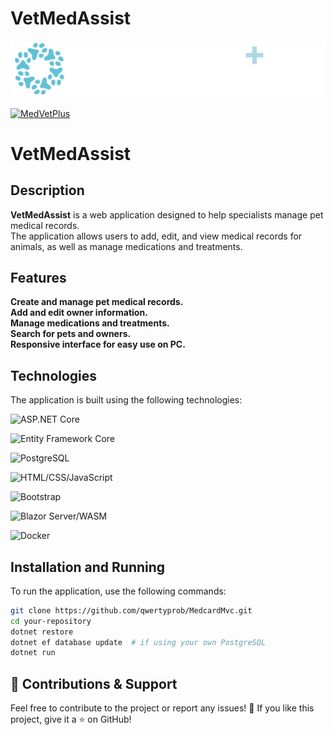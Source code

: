 # VetMedAssist

<p align="center">
  <img src="Medcard.Client/wwwroot/img/string-assistant-white.png" alt="VetMedAssist Logo" width="900" />
</p>

[![MedVetPlus](https://img.shields.io/badge/Visit-MedVetPlus-blue?style=for-the-badge)](https://vetmedassistant.onrender.com)


# VetMedAssist  

## Description  

**VetMedAssist** is a web application designed to help specialists manage pet medical records.  
The application allows users to add, edit, and view medical records for animals, as well as manage medications and treatments.  

## Features  

 **Create and manage pet medical records.**  
 **Add and edit owner information.**  
 **Manage medications and treatments.**  
 **Search for pets and owners.**  
 **Responsive interface for easy use on PC.**  

## Technologies  

The application is built using the following technologies:  

![ASP.NET Core](https://img.shields.io/badge/ASP.NET%20Core-blue?style=flat-square)  

![Entity Framework Core](https://img.shields.io/badge/Entity%20Framework%20Core-green?style=flat-square)  

![PostgreSQL](https://img.shields.io/badge/PostgreSQL-blue?style=flat-square)  

![HTML/CSS/JavaScript](https://img.shields.io/badge/HTML%2FCSS%2FJavaScript-yellow?style=flat-square)  

![Bootstrap](https://img.shields.io/badge/Bootstrap-purple?style=flat-square)  

![Blazor Server/WASM](https://img.shields.io/badge/Blazor%20Server%2FWASM-darkblue?style=flat-square)  

![Docker](https://img.shields.io/badge/Docker-blue?style=flat-square)  

## Installation and Running  

To run the application, use the following commands:  

```bash
git clone https://github.com/qwertyprob/MedcardMvc.git
cd your-repository
dotnet restore
dotnet ef database update  # if using your own PostgreSQL
dotnet run
```

## 🚀 Contributions & Support

Feel free to contribute to the project or report any issues! 🤝
If you like this project, give it a ⭐ on GitHub!

